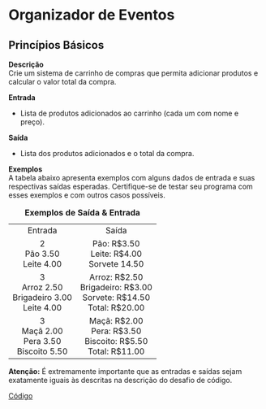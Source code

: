 # Organizador de Eventos

## Princípios Básicos 
__Descrição__   
Crie um sistema de carrinho de compras que permita adicionar produtos e calcular o valor total da compra.

__Entrada__  
- Lista de produtos adicionados ao carrinho (cada um com nome e preço).

__Saída__  
- Lista dos produtos adicionados e o total da compra.

__Exemplos__  
A tabela abaixo apresenta exemplos com alguns dados de entrada e suas respectivas saídas esperadas. Certifique-se de testar seu programa com esses exemplos e com outros casos possíveis.

<table style="text-align: center; width: 100%;"> 
<caption><b>Exemplos de Saída & Entrada </b></caption>
<tr> 
    <td style="text-align: center;">
        Entrada
    </td>
     <td style="text-align: center;">
        Saída
    </td>
<tr> 
<tr> 
    <td style="text-align: center;">
        2 </br>
        Pão 3.50 </br>
        Leite 4.00
    </td>
    <td style="text-align: center;">
        Pão: R$3.50 </br>
        Leite: R$4.00 </br>
        Sorvete 14.50	
    </td>
<tr> 
<tr> 
    <td style="text-align: center;">
        3 </br>
        Arroz 2.50 </br>
        Brigadeiro 3.00 </br>
        Leite 4.00
    </td>
    <td style="text-align: center;">
        Arroz: R$2.50  </br>
        Brigadeiro: R$3.00  </br>
        Sorvete: R$14.50  </br>
        Total: R$20.00
    </td>
<tr> 
<tr> 
    <td style="text-align: center;">
        3  </br>
        Maçã 2.00  </br>
        Pera 3.50  </br>
        Biscoito 5.50
    </td>
    <td style="text-align: center;">
        Maçã: R$2.00  </br>
        Pera: R$3.50  </br>
        Biscoito: R$5.50  </br>
        Total: R$11.00
    </td>
<tr> 
</table>

__Atenção:__  É extremamente importante que as entradas e saídas sejam exatamente iguais às descritas na descrição do desafio de código.

[Código](DC-Organizador%20de%20Eventos.py)